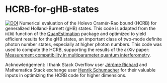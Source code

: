 # HCRB-for-gHB-states
[![DOI](https://zenodo.org/badge/DOI/10.5281/zenodo.15237091.svg)](https://doi.org/10.5281/zenodo.15237091)
Numerical evaluation of the Holevo Cramér-Rao bound (HCRB) for generalized Holland-Burnett (gHB) states. This code is adapted from the `HCRB` function of the [QuanEstimation](https://github.com/QuanEstimation/QuanEstimation) package and optimized to yield efficient results for the gHB states, an important class of two-mode definite photon number states, especially at higher photon numbers. This code was used to compute the HCRB, supporting the results of the arXiv paper: [Measurement compatibility in multiparameter quantum interferometry](https://doi.org/10.48550/arXiv.2504.18324).

Acknowledgement: I thank Stack Overflow user [Jérôme Richard](https://stackoverflow.com/users/12939557/j%C3%A9r%C3%B4me-richard) and Mathematica Stack exchange user [Henrik Schumacher](https://mathematica.stackexchange.com/users/38178/henrik-schumacher) for their valuable inputs in optimizing the HCRB code for higher dimensions. 
